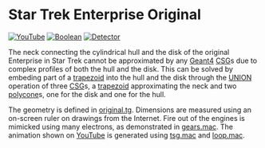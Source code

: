 # Star Trek Enterprise Original

[![YouTube](https://img.shields.io/badge/You-Tube-red?style=flat)](https://youtube.com/shorts/psQj1MiIR8A)
[![Boolean](https://img.shields.io/badge/Boolean-Operation-green?style=flat)](../../..)
[![Detector](https://img.shields.io/badge/Detector-Definition-blue?style=flat)](../../../..)

The neck connecting the cylindrical hull and the disk of the original Enterprise in Star Trek cannot be approximated by any [Geant4][] [CSG][]s due to complex profiles of both the hull and the disk. This can be solved by embeding part of a [trapezoid][] into the hull and the disk through the [UNION](../..) operation of three [CSG][]s, a [trapezoid][] approximating the neck and two [polycone][]s, one for the disk and one for the hull.

The geometry is defined in [original.tg][]. Dimensions are measured using an on-screen ruler on drawings from the Internet. Fire out of the engines is mimicked using many electrons, as demonstrated in [gears.mac][]. The animation shown on [YouTube][] is generated using [tsg.mac][] and [loop.mac][].

[Geant4]: ../../../../..
[CSG]: ../../../../CSG
[trapezoid]: ../../../../CSG/trap11
[polycone]: ../../../../CSG/cons
[YouTube]: https://youtube.com/shorts/psQj1MiIR8A
[original.tg]: https://github.com/jintonic/geant4/blob/main/detector/boolean/star/trek/enterprise/original.tg
[gears.mac]: https://github.com/jintonic/geant4/blob/main/detector/boolean/star/trek/enterprise/gears.mac
[tsg.mac]: https://github.com/jintonic/geant4/blob/main/detector/boolean/star/trek/enterprise/tsg.mac
[loop.mac]: https://github.com/jintonic/geant4/blob/main/detector/boolean/star/trek/enterprise/loop.mac

